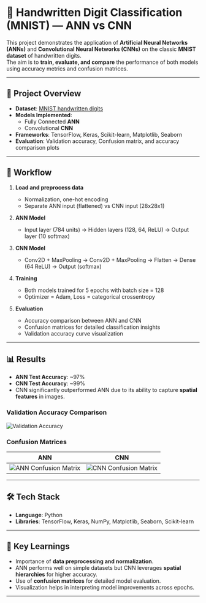 # 🧠 Handwritten Digit Classification (MNIST) — ANN vs CNN

This project demonstrates the application of **Artificial Neural Networks (ANNs)** and **Convolutional Neural Networks (CNNs)** on the classic **MNIST dataset** of handwritten digits.  
The aim is to **train, evaluate, and compare** the performance of both models using accuracy metrics and confusion matrices.

---

## 🚀 Project Overview
- **Dataset**: [MNIST handwritten digits](https://www.kaggle.com/datasets/hojjatk/mnist-dataset)  
- **Models Implemented**: 
  - Fully Connected **ANN**
  - Convolutional **CNN**
- **Frameworks**: TensorFlow, Keras, Scikit-learn, Matplotlib, Seaborn  
- **Evaluation**: Validation accuracy, Confusion matrix, and accuracy comparison plots  

---

## 📂 Workflow
1. **Load and preprocess data**  
   - Normalization, one-hot encoding  
   - Separate ANN input (flattened) vs CNN input (28x28x1)  

2. **ANN Model**  
   - Input layer (784 units) → Hidden layers (128, 64, ReLU) → Output layer (10 softmax)  

3. **CNN Model**  
   - Conv2D + MaxPooling → Conv2D + MaxPooling → Flatten → Dense (64 ReLU) → Output (softmax)  

4. **Training**  
   - Both models trained for 5 epochs with batch size = 128  
   - Optimizer = Adam, Loss = categorical crossentropy  

5. **Evaluation**  
   - Accuracy comparison between ANN and CNN  
   - Confusion matrices for detailed classification insights  
   - Validation accuracy curve visualization  

---

## 📊 Results

- **ANN Test Accuracy**: ~97%  
- **CNN Test Accuracy**: ~99%  
- CNN significantly outperformed ANN due to its ability to capture **spatial features** in images.

### Validation Accuracy Comparison
![Validation Accuracy](./assets/accuracy_plot.png)

### Confusion Matrices
| ANN | CNN |
|-----|-----|
| ![ANN Confusion Matrix](./assets/cm_ann.png) | ![CNN Confusion Matrix](./assets/cm_cnn.png) |

---

## 🛠️ Tech Stack
- **Language**: Python  
- **Libraries**: TensorFlow, Keras, NumPy, Matplotlib, Seaborn, Scikit-learn  

---

## 📌 Key Learnings
- Importance of **data preprocessing and normalization**.  
- ANN performs well on simple datasets but CNN leverages **spatial hierarchies** for higher accuracy.  
- Use of **confusion matrices** for detailed model evaluation.  
- Visualization helps in interpreting model improvements across epochs.  

---



